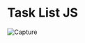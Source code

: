 # Task List JS
![Capture](https://user-images.githubusercontent.com/13760714/55113641-3aa9fe80-50b6-11e9-81b2-9a3f09d51321.JPG)
